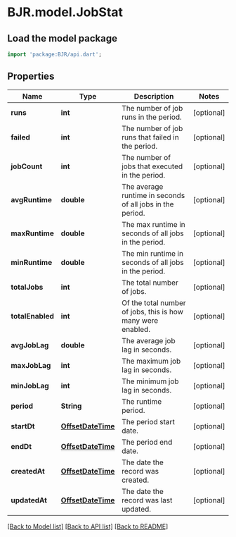 # BJR.model.JobStat

## Load the model package
```dart
import 'package:BJR/api.dart';
```

## Properties
Name | Type | Description | Notes
------------ | ------------- | ------------- | -------------
**runs** | **int** | The number of job runs in the period. | [optional] 
**failed** | **int** | The number of job runs that failed in the period. | [optional] 
**jobCount** | **int** | The number of jobs that executed in the period. | [optional] 
**avgRuntime** | **double** | The average runtime in seconds of all jobs in the period. | [optional] 
**maxRuntime** | **double** | The max runtime in seconds of all jobs in the period. | [optional] 
**minRuntime** | **double** | The min runtime in seconds of all jobs in the period. | [optional] 
**totalJobs** | **int** | The total number of jobs. | [optional] 
**totalEnabled** | **int** | Of the total number of jobs, this is how many were enabled. | [optional] 
**avgJobLag** | **double** | The average job lag in seconds. | [optional] 
**maxJobLag** | **int** | The maximum job lag in seconds. | [optional] 
**minJobLag** | **int** | The minimum job lag in seconds. | [optional] 
**period** | **String** | The runtime period. | [optional] 
**startDt** | [**OffsetDateTime**](OffsetDateTime.md) | The period start date. | [optional] 
**endDt** | [**OffsetDateTime**](OffsetDateTime.md) | The period end date. | [optional] 
**createdAt** | [**OffsetDateTime**](OffsetDateTime.md) | The date the record was created. | [optional] 
**updatedAt** | [**OffsetDateTime**](OffsetDateTime.md) | The date the record was last updated. | [optional] 

[[Back to Model list]](../README.md#documentation-for-models) [[Back to API list]](../README.md#documentation-for-api-endpoints) [[Back to README]](../README.md)



